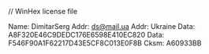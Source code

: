 // WinHex license file

Name: DimitarSerg
Addr: ds@mail.ua
Addr: Ukraine
Data: A8F320E46C9DEDC176E6598E410EC820
Data: F546F90A1F62217D43E5CF8C013E0F8B
Cksm: A60933BB
